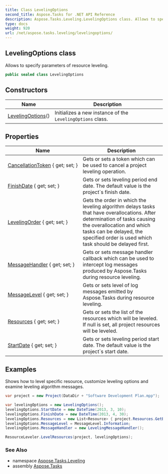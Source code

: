 ```yaml
---
title: Class LevelingOptions
second_title: Aspose.Tasks for .NET API Reference
description: Aspose.Tasks.Leveling.LevelingOptions class. Allows to specify parameters of resource leveling
type: docs
weight: 920
url: /net/aspose.tasks.leveling/levelingoptions/
---
```

## LevelingOptions class

Allows to specify parameters of resource leveling.

```csharp
public sealed class LevelingOptions
```

## Constructors

| Name | Description |
| --- | --- |
| [LevelingOptions](levelingoptions/)() | Initializes a new instance of the `LevelingOptions` class. |

## Properties

| Name | Description |
| --- | --- |
| [CancellationToken](../../aspose.tasks.leveling/levelingoptions/cancellationtoken/) { get; set; } | Gets or sets a token which can be used to cancel a project leveling operation. |
| [FinishDate](../../aspose.tasks.leveling/levelingoptions/finishdate/) { get; set; } | Gets or sets leveling period end date. The default value is the project`s finish date. |
| [LevelingOrder](../../aspose.tasks.leveling/levelingoptions/levelingorder/) { get; set; } | Gets the order in which the leveling algorithm delays tasks that have overallocations. After determination of tasks causing the overallocation and which tasks can be delayed, the specified order is used which task should be delayed first. |
| [MessageHandler](../../aspose.tasks.leveling/levelingoptions/messagehandler/) { get; set; } | Gets or sets message handler callback which can be used to intercept log messages produced by Aspose.Tasks during resource leveling. |
| [MessageLevel](../../aspose.tasks.leveling/levelingoptions/messagelevel/) { get; set; } | Gets or sets level of log messages emitted by Aspose.Tasks during resource leveling. |
| [Resources](../../aspose.tasks.leveling/levelingoptions/resources/) { get; set; } | Gets or sets the list of the resources which will be leveled. If null is set, all project resources will be leveled. |
| [StartDate](../../aspose.tasks.leveling/levelingoptions/startdate/) { get; set; } | Gets or sets leveling period start date. The default value is the project`s start date. |

## Examples

Shows how to level specific resource, customize leveling options and examine leveling algorithm messages.

```csharp
var project = new Project(DataDir + "Software Development Plan.mpp");

var levelingOptions = new LevelingOptions();
levelingOptions.StartDate = new DateTime(2013, 3, 10);
levelingOptions.FinishDate = new DateTime(2013, 4, 30);
levelingOptions.Resources = new List<Resource> { project.Resources.GetById(7) };
levelingOptions.MessageLevel = MessageLevel.Information;
levelingOptions.MessageHandler = new LevelingMessageHandler();

ResourceLeveler.LevelResources(project, levelingOptions);
```

### See Also

* namespace [Aspose.Tasks.Leveling](../../aspose.tasks.leveling/)
* assembly [Aspose.Tasks](../../)


